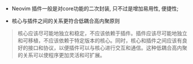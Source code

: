 * Neovim 插件一般是对core功能的二次封装, 只不过是增加易用性, 便捷性; 

* 核心与插件之间的关系更符合低耦合高内聚原则

> 核心应该尽可能地独立和稳定，不应该依赖于插件。插件应该尽可能地独立和可移植，不应该依赖于特定版本的核心。同时，核心和插件之间应该有良好的接口和协议，以便插件可以与核心进行交互和通信。这种低耦合高内聚的关系可以使程序更加灵活和可扩展。